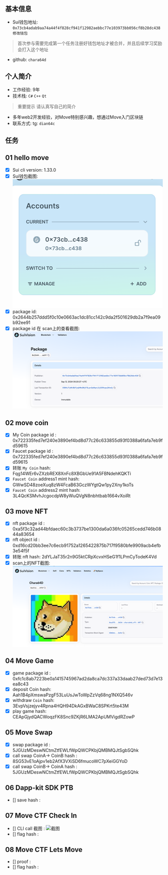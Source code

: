 ## 基本信息
- Sui钱包地址: `0x73cb4adab9aa74a44f4f828cf941f12982aebbc77e103973bb056cf8b28dc438` `修改钱包`
> 首次参与需要完成第一个任务注册好钱包地址才被合并，并且后续学习奖励会打入这个地址
- github: `chara64d`

## 个人简介
- 工作经验: 9年
- 技术栈: `C#` `C++` `Qt`
> 重要提示 请认真写自己的简介
- 多年web2开发经验，对Move特别感兴趣，想通过Move入门区块链
- 联系方式: tg: `dian64c` 

## 任务

##   01 hello move  
- [x] Sui cli version: 1.33.0
- [x] Sui钱包截图: ![Sui钱包截图](./notes/address.png)
- [x] package id: 0x2644b257ddd5f0c10e0663ac1dc81cc142c9da2f501629db2a7f9ea09b92ee91
- [x] package id 在 scan上的查看截图:![Scan截图](./notes/package.png)

##   02 move coin
- [x] My Coin package id :  0x722335fed7ef240e3890ef4bd8d77c26c633855d93f0388a6fafa7eb9fd59615
- [x] Faucet package id :  0x722335fed7ef240e3890ef4bd8d77c26c633855d93f0388a6fafa7eb9fd59615
- [x] 转账 `My Coin` hash: Fqg14WEr6vZXzbREX8XnFc8XBGbUe91A5FBNdehKQKTi
- [x] `Faucet Coin` address1 mint hash: GWwSD48zoeXuq8zW4FcaB63GczWYgtQw1py2Xny1koTs
- [x] `Faucet Coin` address2 mint hash: 3L4QcKSMvhJcgocdpW8yWuQVgN8nbhtbab1664vXoiRt

##   03 move NFT
- [x] nft package id : 0xa5f3c32ad44bfdaec60c3b3737be1300da6a036fc05265cedd746b0844a83654
- [x] nft object id : 0xd16cd20bb3ee7c6ecb91752a1265422875b717f9580bfe9909acb4efb3e54f5f
- [x] 转账 nft  hash: 2dYLJaT35r2n9G5ktCRpXcvxHSeG1f1LPmCyTodeK4Vd
- [x] scan上的NFT截图:![Scan截图](./notes/nft.png)

##   04 Move Game
- [x] game package id : 0xfc1c8ab7223be0a1415745967ad2da8ca7dc337a33daab27ded73d7e13ea8c43
- [x] deposit Coin hash: Aah1B4pXmswaPzgF53LuUsJwToWpZzVq68ng1NXQ546v
- [x] withdraw `Coin` hash: 3EvpVsjzejyv4Rpna4HQH94DkAGxBWaC8SPKrt5te43M
- [x] play game hash: CEApGjydQACWoqzFK8Snc9ZKjR6LMA2ApUMVigdRZowP

##   05 Move Swap
- [x] swap package id : 5JGUzMDeswNCtmZtfEWLfWpQWCPKbjQMBMQJtSgbSQhk
- [x] call swap CoinA-> CoinB  hash : 8SG53vE1oAjpv1eb2AfX3VXiSD6fmucoWC7pXeiGGYoD
- [x] call swap CoinB-> CoinA  hash : 5JGUzMDeswNCtmZtfEWLfWpQWCPKbjQMBMQJtSgbSQhk

##   06 Dapp-kit SDK PTB
- [] save hash :

##   07 Move CTF Check In
- [] CLI call 截图 : ![截图](./images/你的图片地址)
- [] flag hash :

##   08 Move CTF Lets Move
- [] proof : 
- [] flag hash :
